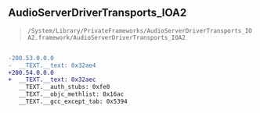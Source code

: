 ## AudioServerDriverTransports_IOA2

> `/System/Library/PrivateFrameworks/AudioServerDriverTransports_IOA2.framework/AudioServerDriverTransports_IOA2`

```diff

-200.53.0.0.0
-  __TEXT.__text: 0x32ae4
+200.54.0.0.0
+  __TEXT.__text: 0x32aec
   __TEXT.__auth_stubs: 0xfe0
   __TEXT.__objc_methlist: 0x16ac
   __TEXT.__gcc_except_tab: 0x5394

```
